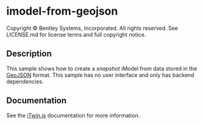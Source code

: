 # imodel-from-geojson

Copyright © Bentley Systems, Incorporated. All rights reserved. See LICENSE.md for license terms and full copyright notice.

## Description

This sample shows how to create a _snapshot_ iModel from data stored in the [GeoJSON](http://geojson.org/) format.
This sample has no user interface and only has backend dependencies.

## Documentation

See the [iTwin.js](https://www.itwinjs.org) documentation for more information.
